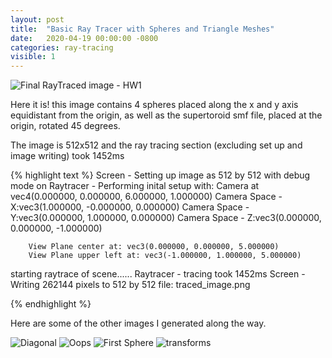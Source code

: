 ```yaml
---
layout: post
title:  "Basic Ray Tracer with Spheres and Triangle Meshes"
date:   2020-04-19 00:00:00 -0800
categories: ray-tracing 
visible: 1
---
```



![Final RayTraced image - HW1](cs636-advanced-rendering-techniques/images/hw_1/traced_image.png)

Here it is! this image contains 4 spheres placed along the x and y axis equidistant from the origin, as well as the supertoroid smf file, placed at the origin, rotated 45 degrees.

The image is 512x512 and the ray tracing section (excluding set up and image writing) took 1452ms

{% highlight text %}
Screen - Setting up image as 512 by 512 with debug mode on
Raytracer - Performing inital setup with:
        Camera at vec4(0.000000, 0.000000, 6.000000, 1.000000)
        Camera Space - X:vec3(1.000000, -0.000000, 0.000000)
        Camera Space - Y:vec3(0.000000, 1.000000, 0.000000)
        Camera Space - Z:vec3(0.000000, 0.000000, -1.000000)

        View Plane center at: vec3(0.000000, 0.000000, 5.000000)
        View Plane upper left at: vec3(-1.000000, 1.000000, 5.000000)

starting raytrace of scene......
Raytracer - tracing took 1452ms
Screen - Writing 262144 pixels to 512 by 512 file: traced_image.png

{% endhighlight %}


Here are some of the other images I generated along the way.

![Diagonal](cs636-advanced-rendering-techniques/images/hw_1/diag.png)
![Oops](cs636-advanced-rendering-techniques/images/hw_1/oops.png)
![First Sphere](cs636-advanced-rendering-techniques/images/hw_1/first_sphere.png)
![transforms](cs636-advanced-rendering-techniques/images/hw_1/transforms.png)

